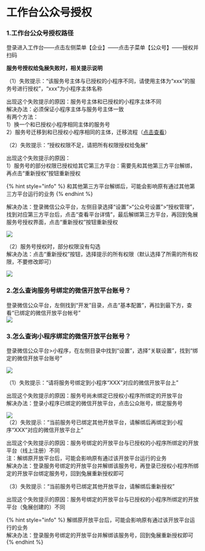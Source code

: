 # 工作台公众号授权

### 1.**工作台公众号授权路径**

登录进入工作台——点击左侧菜单【企业】——点击子菜单【公众号】——授权并扫码

**服务号授权给兔展失败时，相关提示说明**

（1）失败提示：“该服务号主体与已授权的小程序不同，请使用主体为“xxx”的服务号进行授权”，“xxx”为小程序主体名称

出现这个失败提示的原因：服务号主体和已授权的小程序主体不同  
解决办法：必须保证小程序主体与服务号主体一致  
有两个方法：  
1）换一个和已授权小程序相同主体的服务号  
2）服务号迁移到和已授权小程序相同的主体，迁移流程（[点击查看](https://jingyan.baidu.com/article/17bd8e5254fcba85aa2bb879.html)）  


（2）失败提示：“授权权限不足，请把所有权限授权给兔展”

出现这个失败提示的原因：  
1）服务号的部分权限已授权给其它第三方平台：需要先和其他第三方平台解绑，再点击“重新授权”按钮重新授权

{% hint style="info" %}
和其他第三方平台解绑后，可能会影响原有通过其他第三方平台运行的业务
{% endhint %}

解决办法：登录微信公众平台，左侧目录选择“设置”&gt;“公众号设置”&gt;“授权管理”，找到对应第三方平台后，点击“查看平台详情”，最后解绑第三方平台，再回到兔展服务号授权界面，点击“重新授权”按钮重新授权

  
![](http://bbscdn.rabbitpre.com/data/attachment/forum/201905/15/152223y8uy6kquweyhwwcy.png)  


（2）服务号授权时，部分权限没有勾选  
解决办法：点击“重新授权”按钮，选择提示的所有权限（默认选择了所需的所有权限，不要修改即可）

  
![](http://bbscdn.rabbitpre.com/data/attachment/forum/201905/14/161150y7lvessserabg3nl.png)  


### **2.怎么查询服务号绑定的微信开放平台账号？**

登录微信公众平台，左侧找到“开发”目录，点击“基本配置”，再拉到最下方，查看“已绑定的微信开放平台帐号”  
![](http://bbscdn.rabbitpre.com/data/attachment/forum/201905/14/180705shjwu252d2tdn8rh.png)  


### **3.怎么查询小程序绑定的微信开放平台账号？**

登录微信公众平台&gt;小程序，在左侧目录中找到“设置”，选择“关联设置”，找到“绑定的微信开放平台账号”

  
![](http://bbscdn.rabbitpre.com/data/attachment/forum/201905/14/181020zxfa4kkxifd5otoo.png)  


（1）失败提示：“请将服务号绑定到小程序“XXX”对应的微信开放平台上”

出现这个失败提示的原因：服务号尚未绑定已授权小程序所绑定的开放平台  
解决办法：登录小程序已绑定的微信开放平台，点击公众账号，绑定服务号

  
![](http://3jke.bafangka.com/upload/image/20180606/20180606145113_65017.png)  
（2）失败提示：“当前服务号已绑定其他开放平台，请解绑后再绑定到小程序“XXX”对应的微信开放平台上”

出现这个失败提示的原因：服务号绑定的开放平台与已授权的小程序所绑定的开放平台（线上注册）不同  
注：解绑原开放平台后，可能会影响原有通过该开放平台运行的业务  
解决办法：登录服务号绑定的开放平台并解绑该服务号，再登录已授权小程序所绑定的开放平台绑定服务号，回到兔展重新授权即可

（3）失败提示：“当前服务号已绑定其他开放平台，请解绑后重新授权”

出现这个失败提示的原因：服务号绑定的开放平台与已授权的小程序所绑定的开放平台（兔展创建的）不同

{% hint style="info" %}
解绑原开放平台后，可能会影响原有通过该开放平台运行的业务  
解决办法：登录服务号绑定的开放平台并解绑该服务号，回到兔展重新授权即可
{% endhint %}





